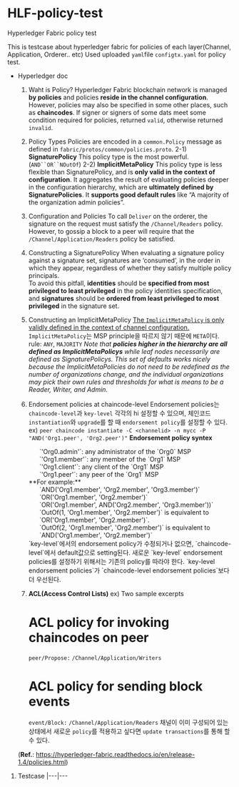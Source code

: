# HLF-policy-test
Hyperledger Fabric policy test

This is testcase about hyperledger fabric for policies of each layer(Channel, Application, Orderer.. etc)
Used uploaded `yaml`file `configtx.yaml` for policy test.

- Hyperledger doc
    1) Waht is Policy? 
        Hyperledger Fabric blockchain network is managed **by policies** and policies **reside in the channel configuration**.
        However, policies may also be specified in some other places, such as **chaincodes**.
        If signer or signers of some dats meet some condition required for policies, returned `valid`, otherwise returned `invalid`.

    2) Policy Types
    Policies are encoded in a `common.Policy` message as defined in `fabric/protos/common/policies.proto`. 
        2-1) **SignaturePolicy**
            This policy type is the most powerful. (`AND``OR``NOutOf`)
        2-2) **ImplicitMetaPolicy**
            This policy type is less flexible than SignaturePolicy, and is **only valid in the context of configuration**.
            It aggregates the result of evaluating policies deeper in the configuration hierarchy, which are **ultimately defined by SignaturePolicies**. It **supports good default rules** like “A majority of the organization admin policies”.
    
    3) Configuration and Policies
        To call `Deliver` on the orderer, the signature on the request must satisfy the `/Channel/Readers` policy. However, to gossip a block to a peer will require that the `/Channel/Application/Readers` policy be satisfied.

    4) Constructing a SignaturePolicy
        When evaluating a signature policy against a signature set, signatures are ‘consumed’, in the order in which they appear, regardless of whether they satisfy multiple policy principals.        
        To avoid this pitfall, **identities** should be **specified from most privileged to least privileged** in the policy identities specification, and **signatures** should be **ordered from least privileged to most privileged** in the signature set.

    5) Constructing an ImplicitMetaPolicy
        <u>The `ImplicitMetaPolicy` is only validly defined in the context of channel configuration.</u> `ImplicitMetaPolicy`는 MSP principle을 따르지 않기 때문에 `META`이다.
        rule: `ANY`, `MAJORITY`
        *Note that **policies higher in the hierarchy are all defined as ImplicitMetaPolicys** while leaf nodes necessarily are defined as SignaturePolicys. This set of defaults works nicely because the ImplicitMetaPolicies do not need to be redefined as the number of organizations change, and the individual organizations may pick their own rules and thresholds for what is means to be a Reader, Writer, and Admin.*

    6) Endorsement policies at chaincode-level
        Endorsement policies는 `chaincode-level`과 `key-level` 각각의 hi 설정할 수 있으며, 체인코드 `instantiation`와 `upgrade`를 할 때 `endorsement policy`를 설정할 수 있다.
        ex) 
        `peer chaincode instantiate -C <channelid> -n mycc -P "AND('Org1.peer', 'Org2.peer')"`
        **Endorsement policy syntex**
        <ul>`'Org0.admin'`: any administrator of the `Org0` MSP</ul>
        <ul>`'Org1.member'`: any member of the `Org1` MSP</ul>
        <ul>`'Org1.client'`: any client of the `Org1` MSP</ul>
        <ul>`'Org1.peer'`: any peer of the `Org1` MSP</ul>
        **For example:**
        <ul>`AND('Org1.member', 'Org2.member', 'Org3.member')`</ul>
        <ul>`OR('Org1.member', 'Org2.member')`</ul>
        <ul>`OR('Org1.member', AND('Org2.member', 'Org3.member'))`</ul>
        <ul>`OutOf(1, 'Org1.member', 'Org2.member')` is equivalent to `OR('Org1.member', 'Org2.member')`.</ul>
        <ul>`OutOf(2, 'Org1.member', 'Org2.member')` is equivalent to `AND('Org1.member', 'Org2.member')`</ul>
        `key-level`에서의 endorsement policy가 수정되거나 없으면, `chaincode-level`에서 default값으로 setting된다.
        새로운 `key-level` endorsement policies를 설정하기 위해서는 기존의 policy를 따라야 한다. `key-level endorsement policies`가 `chaincode-level endorsement policies`보다 더 우선된다.

    7) **ACL(Access Control Lists)**
        ex) Two sample excerpts
        # ACL policy for invoking chaincodes on peer
        `peer/Propose:` `/Channel/Application/Writers`
        # ACL policy for sending block events
        `event/Block:` `/Channel/Application/Readers`
        채널이 이미 구성되어 있는 상태에서 새로운 `policy`를 적용하고 싶다면 `update transactions`를 통해 할 수 있다.


    (**Ref.**: https://hyperledger-fabric.readthedocs.io/en/release-1.4/policies.html)
    
1. Testcase
|---|---